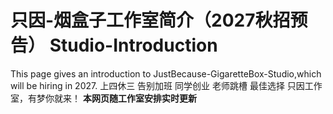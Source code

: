 # 只因-烟盒子工作室简介（2027秋招预告） Studio-Introduction
This page gives an introduction to JustBecause-GigaretteBox-Studio,which will be hiring in 2027.
上四休三 告别加班
同学创业 老师跳槽 最佳选择
只因工作室，有梦你就来！
**本网页随工作室安排实时更新**
